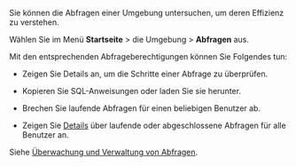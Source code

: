 Sie können die Abfragen einer Umgebung untersuchen, um deren Effizienz zu verstehen.

Wählen Sie im Menü **Startseite** > die Umgebung > **Abfragen** aus.

Mit den entsprechenden Abfrageberechtigungen können Sie Folgendes tun:

-   Zeigen Sie Details an, um die Schritte einer Abfrage zu überprüfen.


-   Kopieren Sie SQL-Anweisungen oder laden Sie sie herunter.


-   Brechen Sie laufende Abfragen für einen beliebigen Benutzer ab.


-   Zeigen Sie [Details](zvd1688067459510.md) über laufende oder abgeschlossene Abfragen für alle Benutzer an.


Siehe [Überwachung und Verwaltung von Abfragen](https://docs.teradata.com/access/sources/dita/topic?dita:topicPath=jno1704723425644.dita&utm_source=console&utm_medium=iph).

